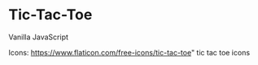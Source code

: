 # Tic-Tac-Toe

Vanilla JavaScript

Icons: https://www.flaticon.com/free-icons/tic-tac-toe" tic tac toe icons

